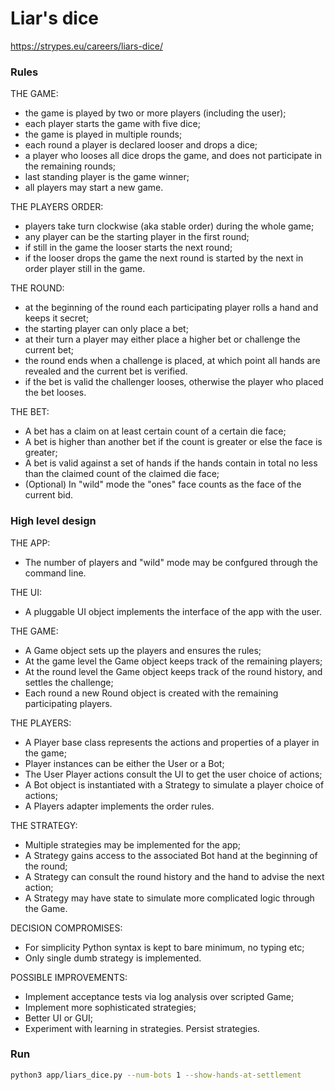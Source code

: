 # Liar's dice

https://strypes.eu/careers/liars-dice/


### Rules

THE GAME:
- the game is played by two or more players (including the user);
- each player starts the game with five dice;
- the game is played in multiple rounds;
- each round a player is declared looser and drops a dice;
- a player who looses all dice drops the game, and does not participate in the remaining rounds;
- last standing player is the game winner;
- all players may start a new game.

THE PLAYERS ORDER:
- players take turn clockwise (aka stable order) during the whole game;
- any player can be the starting player in the first round;
- if still in the game the looser starts the next round;
- if the looser drops the game the next round is started by the next in order player still in the game.

THE ROUND:
- at the beginning of the round each participating player rolls a hand and keeps it secret;
- the starting player can only place a bet;
- at their turn a player may either place a higher bet or challenge the current bet;
- the round ends when a challenge is placed, at which point all hands are revealed and the current bet is verified.
- if the bet is valid the challenger looses, otherwise the player who placed the bet looses.

THE BET:
- A bet has a claim on at least certain count of a certain die face;
- A bet is higher than another bet if the count is greater or else the face is greater;
- A bet is valid against a set of hands if the hands contain in total no less than the claimed count of the claimed die face;
- (Optional) In "wild" mode the "ones" face counts as the face of the current bid.


### High level design

THE APP:
- The number of players and "wild" mode may be confgured through the command line.

THE UI:
- A pluggable UI object implements the interface of the app with the user.

THE GAME:
- A Game object sets up the players and ensures the rules;
- At the game level the Game object keeps track of the remaining players;
- At the round level the Game object keeps track of the round history, and settles the challenge;
- Each round a new Round object is created with the remaining participating players.

THE PLAYERS:
- A Player base class represents the actions and properties of a player in the game;
- Player instances can be either the User or a Bot;
- The User Player actions consult the UI to get the user choice of actions;
- A Bot object is instantiated with a Strategy to simulate a player choice of actions;
- A Players adapter implements the order rules.

THE STRATEGY:
- Multiple strategies may be implemented for the app;
- A Strategy gains access to the associated Bot hand at the beginning of the round;
- A Strategy can consult the round history and the hand to advise the next action;
- A Strategy may have state to simulate more complicated logic through the Game.

DECISION COMPROMISES:
- For simplicity Python syntax is kept to bare minimum, no typing etc;
- Only single dumb strategy is implemented.

POSSIBLE IMPROVEMENTS:
- Implement acceptance tests via log analysis over scripted Game;
- Implement more sophisticated strategies;
- Better UI or GUI;
- Experiment with learning in strategies. Persist strategies.


### Run
```bash
python3 app/liars_dice.py --num-bots 1 --show-hands-at-settlement
```
